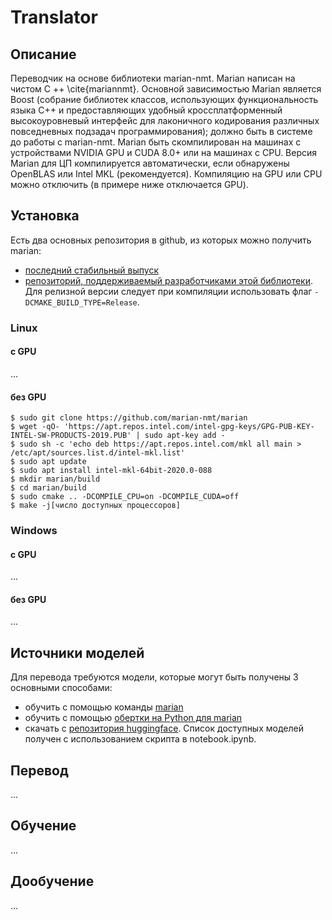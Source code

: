 # Translator

## Описание
Переводчик на основе библиотеки marian-nmt.
Marian написан на чистом C ++ \cite{mariannmt}. 
Основной зависимостью Marian является Boost (собрание библиотек классов, использующих функциональность языка C++ и предоставляющих удобный кроссплатформенный высокоуровневый интерфейс для лаконичного кодирования различных повседневных подзадач программирования); должно быть в системе до работы с marian-nmt.
Marian быть скомпилирован на машинах с устройствами NVIDIA GPU и CUDA 8.0+ или на машинах с CPU. Версия Marian для ЦП компилируется автоматически, если обнаружены OpenBLAS или Intel MKL (рекомендуется). Компиляцию на GPU или CPU можно отключить (в примере ниже отключается GPU).

## Установка
Есть два основных репозитория в github, из которых можно получить marian:

- [последний стабильный выпуск](https://github.com/marian-nmt/marian)
- [репозиторий, поддерживаемый разработчиками этой библиотеки](https://github.com/marian-nmt/marian-dev).
Для релизной версии следует при компиляции использовать флаг ```-DCMAKE_BUILD_TYPE=Release```. 

### Linux

#### c GPU
...

#### без GPU
```
$ sudo git clone https://github.com/marian-nmt/marian
$ wget -qO- 'https://apt.repos.intel.com/intel-gpg-keys/GPG-PUB-KEY-INTEL-SW-PRODUCTS-2019.PUB' | sudo apt-key add -
$ sudo sh -c 'echo deb https://apt.repos.intel.com/mkl all main > /etc/apt/sources.list.d/intel-mkl.list'
$ sudo apt update
$ sudo apt install intel-mkl-64bit-2020.0-088
$ mkdir marian/build
$ cd marian/build
$ sudo cmake .. -DCOMPILE_CPU=on -DCOMPILE_CUDA=off
$ make -j[число доступных процессоров]
```

### Windows
#### c GPU
...

#### без GPU
...

## Источники моделей
Для перевода требуются модели, которые могут быть получены 3 основными способами:

- обучить с помощью команды [marian](https://marian-nmt.github.io/docs/)
- обучить с помощью [обертки на Python для marian](https://huggingface.co/transformers/model_doc/marian.html)
- скачать с [репозитория huggingface](https://huggingface.co/Helsinki-NLP).
  Список доступных моделей получен с использованием скрипта в notebook.ipynb.

## Перевод
...

## Обучение
...

## Дообучение
...

